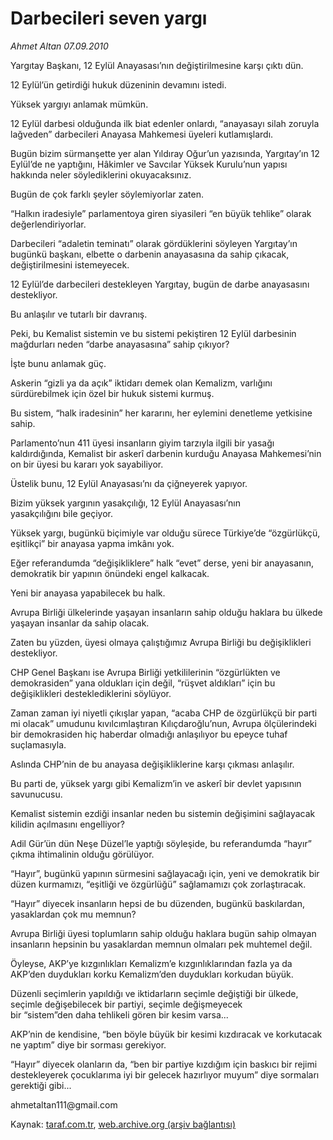 # Darbecileri seven yargı

*Ahmet Altan 07.09.2010*

<div class="yazi"><p>Yargıtay Başkanı, 12 Eylül Anayasası’nın değiştirilmesine karşı çıktı dün.</p>
<p>12 Eylül’ün getirdiği hukuk düzeninin devamını istedi.</p>
<p>Yüksek yargıyı anlamak mümkün.</p>
<p>12 Eylül darbesi olduğunda ilk biat edenler onlardı, “anayasayı silah zoruyla lağveden” darbecileri Anayasa Mahkemesi üyeleri kutlamışlardı.</p>
<p>Bugün bizim sürmanşette yer alan Yıldıray Oğur’un yazısında, Yargıtay’ın 12 Eylül’de ne yaptığını, Hâkimler ve Savcılar Yüksek Kurulu’nun yapısı hakkında neler söylediklerini okuyacaksınız.</p>
<p>Bugün de çok farklı şeyler söylemiyorlar zaten.</p>
<p>“Halkın iradesiyle” parlamentoya giren siyasileri “en büyük tehlike” olarak değerlendiriyorlar.</p>
<p>Darbecileri “adaletin teminatı” olarak gördüklerini söyleyen Yargıtay’ın bugünkü başkanı, elbette o darbenin anayasasına da sahip çıkacak, değiştirilmesini istemeyecek.</p>
<p>12 Eylül’de darbecileri destekleyen Yargıtay, bugün de darbe anayasasını destekliyor.</p>
<p>Bu anlaşılır ve tutarlı bir davranış.</p>
<p>Peki, bu Kemalist sistemin ve bu sistemi pekiştiren 12 Eylül darbesinin mağdurları neden “darbe anayasasına” sahip çıkıyor?</p>
<p>İşte bunu anlamak güç.</p>
<p>Askerin “gizli ya da açık” iktidarı demek olan Kemalizm, varlığını sürdürebilmek için özel bir hukuk sistemi kurmuş.</p>
<p>Bu sistem, “halk iradesinin” her kararını, her eylemini denetleme yetkisine sahip.</p>
<p>Parlamento’nun 411 üyesi insanların giyim tarzıyla ilgili bir yasağı kaldırdığında, Kemalist bir askerî darbenin kurduğu Anayasa Mahkemesi’nin on bir üyesi bu kararı yok sayabiliyor.</p>
<p>Üstelik bunu, 12 Eylül Anayasası’nı da çiğneyerek yapıyor.</p>
<p>Bizim yüksek yargının yasakçılığı, 12 Eylül Anayasası’nın <br/>yasakçılığını bile geçiyor.</p>
<p>Yüksek yargı, bugünkü biçimiyle var olduğu sürece Türkiye’de “özgürlükçü, eşitlikçi” bir anayasa yapma imkânı yok.</p>
<p>Eğer referandumda “değişikliklere” halk “evet” derse, yeni bir anayasanın, demokratik bir yapının önündeki engel kalkacak.</p>
<p>Yeni bir anayasa yapabilecek bu halk.</p>
<p>Avrupa Birliği ülkelerinde yaşayan insanların sahip olduğu haklara bu ülkede yaşayan insanlar da sahip olacak.</p>
<p>Zaten bu yüzden, üyesi olmaya çalıştığımız Avrupa Birliği bu değişiklikleri destekliyor.</p>
<p>CHP Genel Başkanı ise Avrupa Birliği yetkililerinin “özgürlükten ve demokrasiden” yana oldukları için değil, “rüşvet aldıkları” için bu değişiklikleri desteklediklerini söylüyor.</p>
<p>Zaman zaman iyi niyetli çıkışlar yapan, “acaba CHP de özgürlükçü bir parti mi olacak” umudunu kıvılcımlaştıran Kılıçdaroğlu’nun, Avrupa ölçülerindeki bir demokrasiden hiç haberdar olmadığı anlaşılıyor bu epeyce tuhaf suçlamasıyla.</p>
<p>Aslında CHP’nin de bu anayasa değişikliklerine karşı çıkması anlaşılır.</p>
<p>Bu parti de, yüksek yargı gibi Kemalizm’in ve askerî bir devlet yapısının savunucusu.</p>
<p>Kemalist sistemin ezdiği insanlar neden bu sistemin değişimini sağlayacak kilidin açılmasını engelliyor?</p>
<p>Adil Gür’ün dün Neşe Düzel’le yaptığı söyleşide, bu referandumda “hayır” çıkma ihtimalinin olduğu görülüyor.</p>
<p>“Hayır”, bugünkü yapının sürmesini sağlayacağı için, yeni ve demokratik bir düzen kurmamızı, “eşitliği ve özgürlüğü” sağlamamızı çok zorlaştıracak.</p>
<p>“Hayır” diyecek insanların hepsi de bu düzenden, bugünkü baskılardan, yasaklardan çok mu memnun?</p>
<p>Avrupa Birliği üyesi toplumların sahip olduğu haklara bugün sahip olmayan insanların hepsinin bu yasaklardan memnun olmaları pek muhtemel değil.</p>
<p>Öyleyse, AKP’ye kızgınlıkları Kemalizm’e kızgınlıklarından fazla ya da AKP’den duydukları korku Kemalizm’den duydukları korkudan büyük.</p>
<p>Düzenli seçimlerin yapıldığı ve iktidarların seçimle değiştiği bir ülkede, seçimle değişebilecek bir partiyi, seçimle değişmeyecek <br/>bir “sistem”den daha tehlikeli gören bir kesim varsa...</p>
<p>AKP’nin de kendisine, “ben böyle büyük bir kesimi kızdıracak ve korkutacak ne yaptım” diye bir sorması gerekiyor.</p>
<p>“Hayır” diyecek olanların da, “ben bir partiye kızdığım için baskıcı bir rejimi destekleyerek çocuklarıma iyi bir gelecek hazırlıyor muyum” diye sormaları gerektiği gibi...</p>
<p>ahmetaltan111@gmail.com <br/></p></div>

Kaynak: [taraf.com.tr](http://www.taraf.com.tr:80/ahmet-altan/makale-darbecileri-seven-yargi.htm), [web.archive.org (arşiv bağlantısı)](http://web.archive.org/web/20100908233253/http://www.taraf.com.tr:80/ahmet-altan/makale-darbecileri-seven-yargi.htm)
